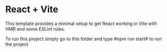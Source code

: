 # React + Vite

This template provides a minimal setup to get React working in Vite with HMR and some ESLint rules.

To run this project simply go to this folder and type #npm run start# to run the project 